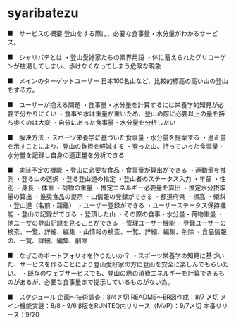 # syaribatezu

■　サービスの概要
登山をする際に、必要な食事量・水分量がわかるサービス。

■　シャリバテとは
・登山愛好家たちの業界用語
・体に蓄えられたグリコーゲンが枯渇してしまい、歩けなくなってしまう危険な現象

■　メインのターゲットユーザー
日本100名山など、比較的標高の高い山の登山をする方。

■　ユーザーが抱える問題
・食事量・水分量を計算するには栄養学的知見が必要で分かりにくい
・食事や水は重量が重いため、登山の際に必要以上の量を持ち歩くのは大変
・自分にあった食事量・水分量を分析したい

■　解決方法
・スポーツ栄養学に基づいた食事量・水分量を提案する
・適正量を示すことにより、登山の負担を軽減する
・登った山、持っていった食事量・水分量を記録し自身の適正量を分析できる

■　実装予定の機能
・登山に必要な食品・食事量が算出ができる
  ・運動量を推測
    ・登る山の選択
    ・登る登山道の指定
  ・登山者のステータス入力
    ・年齢
    ・性別
    ・身長
    ・体重
    ・荷物の重量
  ・推定エネルギー必要量を算出
  ・推定水分摂取量の算出
  ・推奨食品の提示
・山情報の登録ができる
  ・都道府県
  ・標高
  ・傾斜
  ・登山道（名前・距離）
・ユーザー登録ができる
  ・ユーザーステータス保持機能
  ・登山の記録ができる
    ・登頂した山
    ・その際の食事・水分量・荷物重量
・他ユーザの登山記録を見ることができる
・管理ユーザー機能
  ・登録ユーザーの検索、一覧、詳細、編集
  ・山情報の検索、一覧、詳細、編集、削除
  ・食品情報の、一覧、詳細、編集、削除

■　なぜこのポートフォリオを作りたいか？
・スポーツ栄養学の知見に基づいた、サービスを作ることにより登山愛好家の方に登山を安全に楽しんでもらいたい。
・既存のウェブサービスでも、登山の際の消費エネルギーを計算できるものがあるが、必要な食事量まで提示しているものがない為。

■　スケジュール
企画〜技術調査：8/4〆切
README〜ER図作成：8/7 〆切
メイン機能実装：8/8 - 9/6
β版をRUNTEQ内リリース（MVP）：9/7〆切
本番リリース：9/20